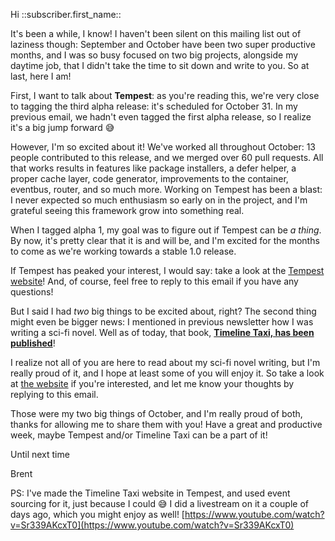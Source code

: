 Hi ::subscriber.first_name::

It's been a while, I know! I haven't been silent on this mailing list out of laziness though: September and October have been two super productive months, and I was so busy focused on two big projects, alongside my daytime job, that I didn't take the time to sit down and write to you. So at last, here I am!

First, I want to talk about **Tempest**: as you're reading this, we're very close to tagging the third alpha release: it's scheduled for October 31. In my previous email, we hadn't even tagged the first alpha release, so I realize it's a big jump forward 😅

However, I'm so excited about it! We've worked all throughout October: 13 people contributed to this release, and we merged over 60 pull requests. All that works results in features like package installers, a defer helper, a proper cache layer, code generator, improvements to the container, eventbus, router, and so much more. Working on Tempest has been a blast: I never expected so much enthusiasm so early on in the project, and I'm grateful seeing this framework grow into something real.

When I tagged alpha 1, my goal was to figure out if Tempest can be _a thing_. By now, it's pretty clear that it is and will be, and I'm excited for the months to come as we're working towards a stable 1.0 release. 

If Tempest has peaked your interest, I would say: take a look at the [Tempest website](https://tempestphp.com/)! And, of course, feel free to reply to this email if you have any questions!

But I said I had _two_ big things to be excited about, right? The second thing might even be bigger news: I mentioned in previous newsletter how I was writing a sci-fi novel. Well as of today, that book, **[Timeline Taxi, has been published](https://timeline-taxi.com/)**!

I realize not all of you are here to read about my sci-fi novel writing, but I'm really proud of it, and I hope at least some of you will enjoy it. So take a look at [the website](https://timeline-taxi.com/) if you're interested, and let me know your thoughts by replying to this email.

Those were my two big things of October, and I'm really proud of both, thanks for allowing me to share them with you! Have a great and productive week, maybe Tempest and/or Timeline Taxi can be a part of it!

Until next time

Brent

PS: I've made the Timeline Taxi website in Tempest, and used event sourcing for it, just because I could 😅 I did a livestream on it a couple of days ago, which you might enjoy as well! [https://www.youtube.com/watch?v=Sr339AKcxT0](https://www.youtube.com/watch?v=Sr339AKcxT0)